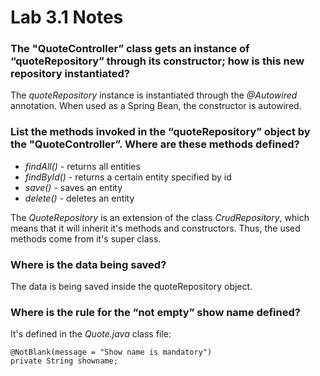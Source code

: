# Lab 3.1 Notes

### The "QuoteController” class gets an instance of “quoteRepository” through its constructor; how is this new repository instantiated?
The *quoteRepository* instance is instantiated through the *@Autowired* annotation. When used as a Spring Bean, the constructor is autowired.

### List the methods invoked in the “quoteRepository” object by the "QuoteController”. Where are these methods defined?
* *findAll()* - returns all entities
* *findById()* - returns a certain entity specified by id
* *save()* - saves an entity
* *delete()* - deletes an entity

The *QuoteRepository* is an extension of the class *CrudRepository*, which means that it will inherit it's methods and constructors. Thus, the used methods come from it's super class.

### Where is the data being saved?
The data is being saved inside the quoteRepository object.

### Where is the rule for the “not empty” show name defined?
It's defined in the *Quote.java* class file:
```
@NotBlank(message = "Show name is mandatory")
private String showname;
```